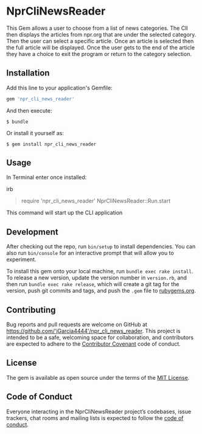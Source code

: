 # NprCliNewsReader

This Gem allows a user to choose from a list of news categories. The ClI then displays the articles from npr.org that are under the selected category. Then the user can select a specific article. Once an article is selected then the full article will be displayed. Once the user gets to the end of the article they have a choice to exit the program or return to the category selection.

## Installation

Add this line to your application's Gemfile:

```ruby
gem 'npr_cli_news_reader'
```

And then execute:

    $ bundle

Or install it yourself as:

    $ gem install npr_cli_news_reader

## Usage

In Terminal enter once installed:

  irb
  > require 'npr_cli_news_reader'
  > NprCliNewsReader::Run.start
  
This command will start up the CLI application


## Development

After checking out the repo, run `bin/setup` to install dependencies. You can also run `bin/console` for an interactive prompt that will allow you to experiment.

To install this gem onto your local machine, run `bundle exec rake install`. To release a new version, update the version number in `version.rb`, and then run `bundle exec rake release`, which will create a git tag for the version, push git commits and tags, and push the `.gem` file to [rubygems.org](https://rubygems.org).

## Contributing

Bug reports and pull requests are welcome on GitHub at https://github.com/'jGarcia4444'/npr_cli_news_reader. This project is intended to be a safe, welcoming space for collaboration, and contributors are expected to adhere to the [Contributor Covenant](http://contributor-covenant.org) code of conduct.

## License

The gem is available as open source under the terms of the [MIT License](https://opensource.org/licenses/MIT).

## Code of Conduct

Everyone interacting in the NprCliNewsReader project’s codebases, issue trackers, chat rooms and mailing lists is expected to follow the [code of conduct](https://github.com/'jGarcia4444'/npr_cli_news_reader/blob/master/CODE_OF_CONDUCT.md).
